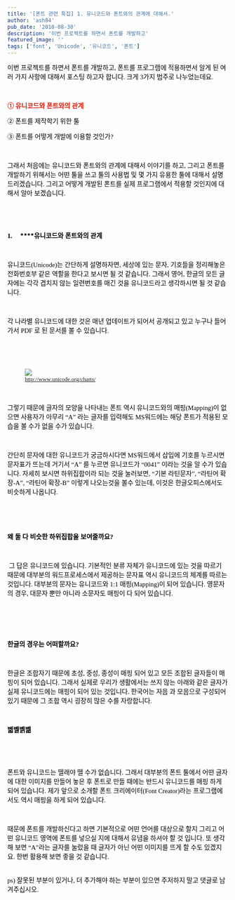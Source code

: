 ```yaml
---
title: '[폰트 관련 특집] 1. 유니코드와 폰트와의 관계에 대해서.'
author: 'ash84'
pub_date: '2010-08-30'
description: '이번 프로젝트를 하면서 폰트를 개발하고'
featured_image: ''
tags: ['font', 'Unicode', '유니코드', '폰트']
---
```



<div style="TEXT-ALIGN: justify; LINE-HEIGHT: 2"><span style="font-size: 11pt; ">  
</span></div><span style="font-size: 11pt; ">  
</span>

<font size="2"><font face="맑은 고딕"><font color="#000000"><span style="FONT-FAMILY: Dotum"><span style="font-size: 11pt; ">이번 프로젝트를 하면서 폰트를 개발하고</span></span><span><span style="FONT-FAMILY: Dotum"><span style="font-size: 11pt; ">, </span></span></span><span style="FONT-FAMILY: Dotum"><span style="font-size: 11pt; ">폰트를 프로그램에 적용하면서 알게 된 여러 가지 사항에 대해서 포스팅 하고자 합니다</span></span><span><span style="FONT-FAMILY: Dotum"><span style="font-size: 11pt; ">. </span></span></span><span style="FONT-FAMILY: Dotum"><span style="font-size: 11pt; ">크게</span></span><span><span style="FONT-FAMILY: Dotum"><span style="font-size: 11pt; "> 3</span></span></span><span style="FONT-FAMILY: Dotum"><span style="font-size: 11pt; ">가지 범주로 나누었는데요</span></span><span><span style="FONT-FAMILY: Dotum"><span style="font-size: 11pt; ">. </span></span></span></font></font></font>

<span style="font-size: 11pt; ">  
</span>

<span><font color="#000000" face="맑은 고딕" size="2"><span style="FONT-FAMILY: Dotum"><span style="font-size: 11pt; "> </span></span></font></span>

<span style="font-size: 11pt; ">  
</span>

<font size="2"><font face="맑은 고딕">**<font color="#e31600"><span style="mso-fareast-font-family: '맑은 고딕'; mso-fareast-theme-font: minor-latin"><span style="FONT-FAMILY: Dotum"><span style="font-size: 11pt; ">① </span></span></span><span style="mso-fareast-font-family: '맑은 고딕'; mso-fareast-theme-font: minor-latin"><span style="FONT-FAMILY: Dotum"><span style="font-size: 11pt; ">유니코드와 폰트와의 관계</span></span><span></span></span></font>**</font></font>

<span style="font-size: 11pt; ">  
</span>

<font size="2"><font face="맑은 고딕"><font color="#000000"><span style="mso-fareast-font-family: '맑은 고딕'; mso-fareast-theme-font: minor-latin"><span style="FONT-FAMILY: Dotum"><span style="font-size: 11pt; ">② </span></span></span><span style="mso-fareast-font-family: '맑은 고딕'; mso-fareast-theme-font: minor-latin"><span style="FONT-FAMILY: Dotum"><span style="font-size: 11pt; ">폰트를 제작학기 위한 툴</span></span><span></span></span></font></font></font>

<span style="font-size: 11pt; ">  
</span>

<font size="2"><font face="맑은 고딕"><font color="#000000"><span style="mso-fareast-font-family: '맑은 고딕'; mso-fareast-theme-font: minor-latin"><span style="FONT-FAMILY: Dotum"><span style="font-size: 11pt; ">③ </span></span></span><span style="mso-fareast-font-family: '맑은 고딕'; mso-fareast-theme-font: minor-latin"><span style="FONT-FAMILY: Dotum"><span style="font-size: 11pt; ">폰트를 어떻게 개발에 이용할 것인가</span></span><span><span style="FONT-FAMILY: Dotum"><span style="font-size: 11pt; ">?</span></span></span></span></font></font></font>

<span style="font-size: 11pt; ">  
</span>

<span><font color="#000000" face="맑은 고딕" size="2"><span style="FONT-FAMILY: Dotum"><span style="font-size: 11pt; "> </span></span></font></span>

<span style="font-size: 11pt; ">  
</span>

<font size="2"><font face="맑은 고딕"><font color="#000000"><span style="FONT-FAMILY: Dotum"><span style="font-size: 11pt; ">그래서 처음에는 유니코드와 폰트와의 관계에 대해서 이야기를 하고</span></span><span><span style="FONT-FAMILY: Dotum"><span style="font-size: 11pt; ">, </span></span></span><span style="FONT-FAMILY: Dotum"><span style="font-size: 11pt; ">그리고 폰트를 개발하기 위해서는 어떤 툴을 쓰고 툴의 사용법 및 몇 가지 유용한 툴에 대해서 설명 드리겠습니다</span></span><span><span style="FONT-FAMILY: Dotum"><span style="font-size: 11pt; ">. </span></span></span><span style="FONT-FAMILY: Dotum"><span style="font-size: 11pt; ">그리고 어떻게 개발된 폰트를 실제 프로그램에서 적용할 것인지에 대해서 알아 보겠습니다</span></span><span><span style="FONT-FAMILY: Dotum"><span style="font-size: 11pt; ">. </span></span></span></font></font></font>

<span style="font-size: 11pt; ">  
</span>

<span><font color="#000000" face="맑은 고딕" size="2"><span style="FONT-FAMILY: Dotum"><span style="font-size: 11pt; "> </span></span></font></span>

<span style="font-size: 11pt; ">  
</span>

<span><font color="#000000" face="맑은 고딕" size="2"><span style="FONT-FAMILY: Dotum"><span style="font-size: 11pt; "> </span></span></font></span>

<span style="font-size: 11pt; ">  
</span>

<font color="#000000">**<span style="mso-fareast-font-family: '맑은 고딕'; mso-fareast-theme-font: minor-latin; mso-bidi-font-family: '맑은 고딕'; mso-bidi-theme-font: minor-latin"><span style="mso-list: Ignore"><font face="맑은 고딕" size="2"><span style="FONT-FAMILY: Dotum"><span style="font-size: 11pt; ">1.</span></span></font><span style="FONT: 7pt 'Times New Roman'"><span style="FONT-FAMILY: Dotum"><span style="font-size: 11pt; ">     </span></span></span></span></span>****<font size="2"><font face="맑은 고딕"><span style="FONT-FAMILY: Dotum"><span style="font-size: 11pt; ">유니코드와 폰트와의 관계</span></span><span></span></font></font>**</font>

<span style="font-size: 11pt; ">  
</span>

<span><font color="#000000" face="맑은 고딕" size="2"><span style="FONT-FAMILY: Dotum"><span style="font-size: 11pt; "> </span></span></font></span>

<span style="font-size: 11pt; ">  
</span>

<font size="2"><font color="#000000"><font face="맑은 고딕"><span style="FONT-FAMILY: Dotum"><span style="font-size: 11pt; ">유니코드</span></span><span><span style="FONT-FAMILY: Dotum"><span style="font-size: 11pt; ">(Unicode)</span></span></span><span style="FONT-FAMILY: Dotum"><span style="font-size: 11pt; ">는 간단하게 설명하자면</span></span><span><span style="FONT-FAMILY: Dotum"><span style="font-size: 11pt; ">, </span></span></span><span style="FONT-FAMILY: Dotum"><span style="font-size: 11pt; ">세상에 있는 문자</span></span><span><span style="FONT-FAMILY: Dotum"><span style="font-size: 11pt; ">, </span></span></span><span style="FONT-FAMILY: Dotum"><span style="font-size: 11pt; ">기호들을 정리해놓은 전화번호부 같은 역할을 한다고 보시면 될 것 같습니다</span></span><span><span style="FONT-FAMILY: Dotum"><span style="font-size: 11pt; ">. </span></span></span><span style="FONT-FAMILY: Dotum"><span style="font-size: 11pt; ">그래서 영어</span></span><span><span style="FONT-FAMILY: Dotum"><span style="font-size: 11pt; ">, </span></span></span><span style="FONT-FAMILY: Dotum"><span style="font-size: 11pt; ">한글의 모든 글자에는 각각 겹치지 않는 일련번호를 매긴 것을 유니코드라고 생각하시면 될 것 같습니다</span></span><span><span style="FONT-FAMILY: Dotum"><span style="font-size: 11pt; ">. </span></span></span></font></font></font>

<span style="font-size: 11pt; ">  
</span>

<span><font color="#000000" face="맑은 고딕" size="2"><span style="FONT-FAMILY: Dotum"><span style="font-size: 11pt; "> </span></span></font></span>

<span style="font-size: 11pt; ">  
</span>

<font size="2"><font color="#000000"><font face="맑은 고딕"><span style="FONT-FAMILY: Dotum"><span style="font-size: 11pt; ">각 나라별 유니코드에 대한 것은 매년 업데이트가 되어서 공개되고 있고 누구나 들어가서</span></span><span><span style="FONT-FAMILY: Dotum"><span style="font-size: 11pt; "> PDF </span></span></span><span style="FONT-FAMILY: Dotum"><span style="font-size: 11pt; ">로 된 문서를 볼 수 있습니다</span></span><span><span style="FONT-FAMILY: Dotum"><span style="FONT-SIZE: 10pt"><span style="font-size: 11pt; ">. </span>  
<span style="font-size: 11pt; ">  
</span>  
</span></span></span></font></font></font>

<span style="font-size: 11pt; ">  
</span>

<span><font color="#000000" face="맑은 고딕" size="2"><span style="FONT-FAMILY: Dotum"><span style="font-size: 11pt; "> </span></span></font></span>

<span style="font-size: 11pt; ">  
</span>

<font size="2"><font color="#000000"><font face="맑은 고딕"><span><span style="FONT-FAMILY: Dotum"><span style="FONT-SIZE: 10pt"></span></span></span></font></font></font>

<font size="2"><font color="#000000"><font face="맑은 고딕"><figure class="wp-caption aligncenter" style="width: 600px">![](http://ash84.net/wp-content/uploads/1/cfile3.uf.160FD7244C7B604211171A.jpg)<figcaption class="wp-caption-text">http://www.unicode.org/charts/</figcaption></figure></font></font></font>

<span style="font-size: 11pt; ">  
</span>

<span><font color="#000000" face="맑은 고딕" size="2"><span style="FONT-FAMILY: Dotum"><span style="font-size: 11pt; "> </span></span></font></span>

<span style="font-size: 11pt; ">  
</span>

<font size="2"><font color="#000000"><font face="맑은 고딕"><span style="FONT-FAMILY: Dotum"><span style="font-size: 11pt; ">그렇기 때문에 글자의 모양을 나타내는 폰트 역시 유니코드와의 매핑</span></span><span><span style="FONT-FAMILY: Dotum"><span style="font-size: 11pt; ">(Mapping)</span></span></span><span style="FONT-FAMILY: Dotum"><span style="font-size: 11pt; ">이 없으면 사용자가 아무리 </span></span><span><span style="FONT-FAMILY: Dotum"><span style="font-size: 11pt; ">“A” </span></span></span><span style="FONT-FAMILY: Dotum"><span style="font-size: 11pt; ">라는 글자를 입력해도</span></span><span><span style="FONT-FAMILY: Dotum"><span style="font-size: 11pt; "> MS</span></span></span><span style="FONT-FAMILY: Dotum"><span style="font-size: 11pt; ">워드에는 해당 폰트가 적용된 모습을 볼 수가 없을 수가 있습니다</span></span><span><span style="FONT-FAMILY: Dotum"><span style="font-size: 11pt; ">. </span></span></span></font></font></font>

<span style="font-size: 11pt; ">  
</span>

<span><font color="#000000" face="맑은 고딕" size="2"><span style="FONT-FAMILY: Dotum"><span style="font-size: 11pt; "> </span></span></font></span>

<span style="font-size: 11pt; ">  
</span>

<font size="2"><font color="#000000"><font face="맑은 고딕"><span style="FONT-FAMILY: Dotum"><span style="font-size: 11pt; ">간단히 문자에 대한 유니코드가 궁금하시다면</span></span><span><span style="FONT-FAMILY: Dotum"><span style="font-size: 11pt; "> MS</span></span></span><span style="FONT-FAMILY: Dotum"><span style="font-size: 11pt; ">워드에서 삽입에 기호를 누르시면 문자표가 뜨는데 거기서 </span></span><span><span style="FONT-FAMILY: Dotum"><span style="font-size: 11pt; ">“A” </span></span></span><span style="FONT-FAMILY: Dotum"><span style="font-size: 11pt; ">를 누르면 유니코드가 </span></span><span><span style="FONT-FAMILY: Dotum"><span style="font-size: 11pt; ">“0041” </span></span></span><span style="FONT-FAMILY: Dotum"><span style="font-size: 11pt; ">이라는 것을 알 수가 있습니다</span></span><span><span style="FONT-FAMILY: Dotum"><span style="font-size: 11pt; ">. </span></span></span><span style="FONT-FAMILY: Dotum"><span style="font-size: 11pt; ">자세히 보시면 하위집합이라 되는 것을 눌러보면</span></span><span><span style="FONT-FAMILY: Dotum"><span style="font-size: 11pt; ">, “</span></span></span><span style="FONT-FAMILY: Dotum"><span style="font-size: 11pt; ">기본 라틴문자</span></span><span><span style="FONT-FAMILY: Dotum"><span style="font-size: 11pt; ">”, “</span></span></span><span style="FONT-FAMILY: Dotum"><span style="font-size: 11pt; ">라틴어 확장</span></span><span><span style="FONT-FAMILY: Dotum"><span style="font-size: 11pt; ">-A”, “</span></span></span><span style="FONT-FAMILY: Dotum"><span style="font-size: 11pt; ">라틴어 확장</span></span><span><span style="FONT-FAMILY: Dotum"><span style="font-size: 11pt; ">-B” </span></span></span><span style="FONT-FAMILY: Dotum"><span style="font-size: 11pt; ">이렇게 나오는것을 볼수 있는데</span></span><span><span style="FONT-FAMILY: Dotum"><span style="font-size: 11pt; ">, </span></span></span><span style="FONT-FAMILY: Dotum"><span style="font-size: 11pt; ">이것은 한글오피스에서도 비슷하게 나옵니다</span></span><span><span style="FONT-FAMILY: Dotum"><span style="font-size: 11pt; ">. </span></span></span></font></font></font>

<span style="font-size: 11pt; ">  
</span>

<span><font color="#000000" face="맑은 고딕" size="2"><span style="FONT-FAMILY: Dotum"><span style="FONT-SIZE: 10pt"><span style="font-size: 11pt; "> </span>  
<span style="font-size: 11pt; ">  
</span></span></span></font></span><font size="2"><font color="#000000"><font face="맑은 고딕"><span style="FONT-FAMILY: Dotum"><span style="FONT-SIZE: 10pt">  
<span style="font-size: 11pt; ">  
</span>**<span style="font-size: 11pt; ">왜 둘 다 비슷한 하위집합을 보여줄까요</span>**</span></span><span><span style="FONT-FAMILY: Dotum"><span style="FONT-SIZE: 10pt">**<span style="font-size: 11pt; ">?</span>**</span></span></span></font></font></font>

<span style="font-size: 11pt; ">  
</span>

<span><font color="#000000" face="맑은 고딕" size="2"><span style="FONT-FAMILY: Dotum"><span style="font-size: 11pt; "> </span></span></font></span>

<span style="font-size: 11pt; ">  
</span>

<span><font color="#000000" face="맑은 고딕" size="2"><span style="FONT-FAMILY: Dotum"><span style="font-size: 11pt; "> </span></span></font></span><font size="2"><font color="#000000"><font face="맑은 고딕"><span style="FONT-FAMILY: Dotum"><span style="font-size: 11pt; ">그 답은 유니코드에 있습니다</span></span><span><span style="FONT-FAMILY: Dotum"><span style="font-size: 11pt; ">. </span></span></span><span style="FONT-FAMILY: Dotum"><span style="font-size: 11pt; ">기본적인 분류 자체가 유니코드에 있는 것을 따르기 때문에 대부분의 워드프로세스에서 제공하는 문자표 역시 유니코드의 체계를 따르는 것입니다</span></span><span><span style="FONT-FAMILY: Dotum"><span style="font-size: 11pt; ">. </span></span></span><span style="FONT-FAMILY: Dotum"><span style="font-size: 11pt; ">대부분의 문자는 유니코드와</span></span><span><span style="FONT-FAMILY: Dotum"><span style="font-size: 11pt; "> 1:1 </span></span></span><span style="FONT-FAMILY: Dotum"><span style="font-size: 11pt; ">매핑</span></span><span><span style="FONT-FAMILY: Dotum"><span style="font-size: 11pt; ">(Mapping)</span></span></span><span style="FONT-FAMILY: Dotum"><span style="font-size: 11pt; ">이 되어 있습니다</span></span><span><span style="FONT-FAMILY: Dotum"><span style="font-size: 11pt; ">. </span></span></span><span style="FONT-FAMILY: Dotum"><span style="font-size: 11pt; ">영문자의 경우</span></span><span><span style="FONT-FAMILY: Dotum"><span style="font-size: 11pt; ">, </span></span></span><span style="FONT-FAMILY: Dotum"><span style="font-size: 11pt; ">대문자 뿐만 아니라 소문자도 매핑이 다 되어 있습니다</span></span><span><span style="FONT-FAMILY: Dotum"><span style="font-size: 11pt; ">. </span></span></span></font></font></font>

<span style="font-size: 11pt; ">  
</span>

<span><font color="#000000" face="맑은 고딕" size="2"><span style="FONT-FAMILY: Dotum"><span style="FONT-SIZE: 10pt"><span style="font-size: 11pt; "> </span>  
<span style="font-size: 11pt; ">  
</span></span></span></font></span>

<span style="font-size: 11pt; ">  
</span>

<font size="2"><font color="#000000"><font face="맑은 고딕">**<span style="FONT-FAMILY: Dotum"><span style="FONT-SIZE: 10pt">  
<span style="font-size: 11pt; ">  
 한글의 경우는 어떠할까요</span></span></span><span><span style="FONT-FAMILY: Dotum"><span style="font-size: 11pt; ">?</span></span></span>**</font></font></font>

<span style="font-size: 11pt; ">  
</span>

<span><font color="#000000" face="맑은 고딕" size="2"><span style="FONT-FAMILY: Dotum"><span style="font-size: 11pt; "> </span></span></font></span>

<span style="font-size: 11pt; ">  
</span>

<font size="2"><font color="#000000"><font face="맑은 고딕"><span style="FONT-FAMILY: Dotum"><span style="font-size: 11pt; ">한글은 조합자기 때문에 초성</span></span><span><span style="FONT-FAMILY: Dotum"><span style="font-size: 11pt; ">, </span></span></span><span style="FONT-FAMILY: Dotum"><span style="font-size: 11pt; ">중성</span></span><span><span style="FONT-FAMILY: Dotum"><span style="font-size: 11pt; ">, </span></span></span><span style="FONT-FAMILY: Dotum"><span style="font-size: 11pt; ">종성이 매핑 되어 있고 모든 조합된 글자들이 매핑이 되어 있습니다</span></span><span><span style="FONT-FAMILY: Dotum"><span style="font-size: 11pt; ">. </span></span></span><span style="FONT-FAMILY: Dotum"><span style="font-size: 11pt; ">그래서 실제로 우리가 생활에서는 쓰지 않는 아래와 같은 글자가 실제 유니코드에는 매핑이 되어 있는 것입니다</span></span><span><span style="FONT-FAMILY: Dotum"><span style="font-size: 11pt; ">. </span></span></span><span style="FONT-FAMILY: Dotum"><span style="font-size: 11pt; ">한국어는 자음 과 모음으로 구성되어 있기 때문에 그 조합 역시 굉장히 많은 수를 자랑합니다</span></span><span><span style="FONT-FAMILY: Dotum"><span style="font-size: 11pt; ">. </span></span></span></font></font></font>

<span style="font-size: 11pt; ">  
</span>

<span><font color="#000000" face="맑은 고딕" size="2"><span style="FONT-FAMILY: Dotum"><span style="font-size: 11pt; "> </span></span></font></span>

<span style="font-size: 11pt; ">  
</span>

<font color="#000000"><font face="맑은 고딕"><span style="FONT-SIZE: 24pt; mso-fareast-font-family: '맑은 고딕'; mso-fareast-theme-font: minor-latin"><span style="FONT-FAMILY: Dotum"><span style="FONT-SIZE: 10pt">**<span style="font-size: 11pt; ">벫볠볡볢</span>**</span></span></span><span style="FONT-SIZE: 24pt"></span></font></font>

<span style="font-size: 11pt; ">  
</span>

<span><font color="#000000" face="맑은 고딕" size="2"><span style="FONT-FAMILY: Dotum"><span style="font-size: 11pt; "> </span></span></font></span>

<span style="font-size: 11pt; ">  
</span>

<span><font color="#000000" face="맑은 고딕" size="2"><span style="FONT-FAMILY: Dotum"><span style="font-size: 11pt; "> </span></span></font></span>

<span style="font-size: 11pt; ">  
</span>

<font size="2"><font color="#000000"><font face="맑은 고딕"><span style="FONT-FAMILY: Dotum"><span style="font-size: 11pt; ">폰트와 유니코드는 뗄래야 뗄 수가 없습니다</span></span><span><span style="FONT-FAMILY: Dotum"><span style="font-size: 11pt; ">. </span></span></span><span style="FONT-FAMILY: Dotum"><span style="font-size: 11pt; ">그래서 대부분의 폰트 툴에서 어떤 글자에 대한 이미지를 만들어 놓은 후 폰트로 만들 때에는 반드시 유니코드를 매핑 하게 되어 있습니다</span></span><span><span style="FONT-FAMILY: Dotum"><span style="font-size: 11pt; ">. </span></span></span><span style="FONT-FAMILY: Dotum"><span style="font-size: 11pt; ">제가 앞으로 소개할 폰트 크리에이터</span></span><span><span style="FONT-FAMILY: Dotum"><span style="font-size: 11pt; ">(Font Creator)</span></span></span><span style="FONT-FAMILY: Dotum"><span style="font-size: 11pt; ">라는 프로그램에서도 역시 매핑을 하게 되어 있습니다</span></span><span><span style="FONT-FAMILY: Dotum"><span style="font-size: 11pt; ">. </span></span></span></font></font></font>

<span style="font-size: 11pt; ">  
</span>

<span><font color="#000000" face="맑은 고딕" size="2"><span style="FONT-FAMILY: Dotum"><span style="font-size: 11pt; "> </span></span></font></span>

<span style="font-size: 11pt; ">  
</span>

<font size="2"><font color="#000000"><font face="맑은 고딕"><span style="FONT-FAMILY: Dotum"><span style="font-size: 11pt; ">때문에 폰트를 개발하신다고 하면 기본적으로 어떤 언어를 대상으로 할지 그리고 어떤 유니코드 영역에 폰트를 넣으실 지에 대해서 유념을 하셔야 할 것 입니다</span></span><span><span style="FONT-FAMILY: Dotum"><span style="font-size: 11pt; ">. </span></span></span><span style="FONT-FAMILY: Dotum"><span style="font-size: 11pt; ">또 생각해 보면 </span></span><span><span style="FONT-FAMILY: Dotum"><span style="font-size: 11pt; ">“A”</span></span></span><span style="FONT-FAMILY: Dotum"><span style="font-size: 11pt; ">라는 글자를 눌렀을 때 글자가 아닌 어떤 이미지를 뜨게 할 수도 있겠지요</span></span><span><span style="FONT-FAMILY: Dotum"><span style="font-size: 11pt; ">. </span></span></span><span style="FONT-FAMILY: Dotum"><span style="font-size: 11pt; ">한번 활용해 보면 좋을 것 같습니다</span></span><span><span style="FONT-FAMILY: Dotum"><span style="FONT-SIZE: 10pt"><span style="font-size: 11pt; ">. </span>  
<span style="font-size: 11pt; ">  
</span>  
</span></span></span></font></font></font><span><font color="#000000" face="맑은 고딕" size="2"><span style="FONT-FAMILY: Dotum"><span style="FONT-SIZE: 10pt"><span style="font-size: 11pt; ">ps) 잘못된 부분이 있거나, 더 추가해야 하는 부분이 있으면 주저하지 말고 댓글로 남겨주십시오. </span>  
<span style="font-size: 11pt; ">  
</span></span></span></font></span>

<span style="font-size: 11pt; ">  
</span>

<span><font color="#000000" face="맑은 고딕" size="2"><span style="FONT-FAMILY: Dotum"><span style="FONT-SIZE: 10pt">  
</span></span></font></span>



